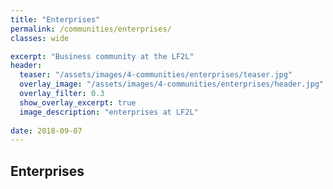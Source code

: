 ```yaml
---
title: "Enterprises"
permalink: /communities/enterprises/
classes: wide

excerpt: "Business community at the LF2L"
header:
  teaser: "/assets/images/4-communities/enterprises/teaser.jpg"
  overlay_image: "/assets/images/4-communities/enterprises/header.jpg"
  overlay_filter: 0.3
  show_overlay_excerpt: true 
  image_description: "enterprises at LF2L"
  
date: 2018-09-07
---
```



## Enterprises
